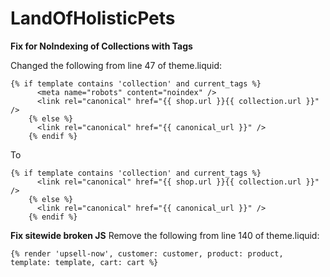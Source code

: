# LandOfHolisticPets

**Fix for NoIndexing of Collections with Tags**

Changed the following from line 47 of theme.liquid:
```
{% if template contains 'collection' and current_tags %}
      <meta name="robots" content="noindex" />
      <link rel="canonical" href="{{ shop.url }}{{ collection.url }}" />
    {% else %}
      <link rel="canonical" href="{{ canonical_url }}" />
    {% endif %}
```

To
```
{% if template contains 'collection' and current_tags %}
      <link rel="canonical" href="{{ shop.url }}{{ collection.url }}" />
    {% else %}
      <link rel="canonical" href="{{ canonical_url }}" />
    {% endif %}
```

**Fix sitewide broken JS**
Remove the following from line 140 of theme.liquid:
```
{% render 'upsell-now', customer: customer, product: product, template: template, cart: cart %}
```
